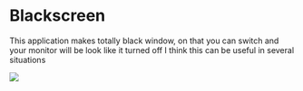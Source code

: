 # Blackscreen

This application makes totally black window, on that you can switch and your monitor will be look like it turned off
I think this can be useful in several situations

<img src = 'https://lh3.googleusercontent.com/fife/ABSRlIpnZrny_mcELznNl8tOdK43sf2mO2fEA6abjGo_4ho5W09nmBqYBsadlrryJ5dEZJAuGH7OwCI8OfR5LhO6-ZFM_oiyaG_kfkGCmSq-i9ZORRGuZdQ9SH9wqzyc-4k-jH-vHUt5jecRP1BvddiQXAmkO1sRiqzKLbpE0yXoxuEZEFRX414vgQ_BuOSdl42120ir4SH3vA4pKYM9GE6KLLHg8s1YiGsnYvmHiR-O8cUyD9E0LzX0Pmo2Icm8zdLdlzZavLe1wTAkyGnGBw5p837_u26OKEs_LehTqwklzsRLIOegdr4Rb_GT9NMuJ5qYnJnRwrh9-tVL4Pm5Obz2lq2DfkcP-rqPwetgB_05a401rmXRmeWQlhNrGzyXEl4CbDstYpaipgilEqKr4yTOpzSmzEJCBDTQztmtowsuP1vSngm5aRSmEF2jocTRuvP143bPWlEzloL-AE3hUaTTms2JJWrRdZq7HWbn7_u7-3VFKGhINCsP2WUvU3K7M18e_HzsR0lvvA87h4GpxZDRlDgs8Gj86fGGBhD6UY1yCBm3zAWS65xzxQExjkjBT0BpQggLjRo9CkmY45iTfOKkgtkaT5el-Qw1M30e9rSWDeZG50YkMLVf68qxUEkiDSxkUx1qqflUH3yf-i0ulT3rXwdFl5v5uHSmz6V3QmfGczTs8kRO9wADpryNL4S-ztYi3b6KisCevDQC_Gl7qKGMdKXJ9ZivoIV_nMjW=s1726-w1726-h983-no?authuser=0'>
